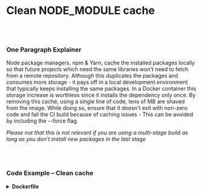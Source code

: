 # Clean NODE_MODULE cache

<br/><br/>

### One Paragraph Explainer

Node package managers, npm & Yarn, cache the installed packages locally so that future projects which need the same libraries won't need to fetch from a remote repository. Although this duplicates the packages and consumes more storage - it pays off in a local development environment that typically keeps installing the same packages. In a Docker container this storage increase is worthless since it installs the dependency only once. By removing this cache, using a single line of code, tens of MB are shaved from the image. While doing so, ensure that it doesn't exit with non-zero code and fail the CI build because of caching issues - This can be avoided by including the --force flag.

*Please not that this is not relevant if you are using a multi-stage build as long as you don't install new packages in the last stage*

<br/><br/>

### Code Example – Clean cache

<details>
<summary><strong>Dockerfile</strong></summary>

```
FROM node:12-slim AS build
WORKDIR /usr/src/app
COPY package.json package-lock.json ./
RUN npm ci --production && npm cache clean --force

# The rest comes here
```

</details>